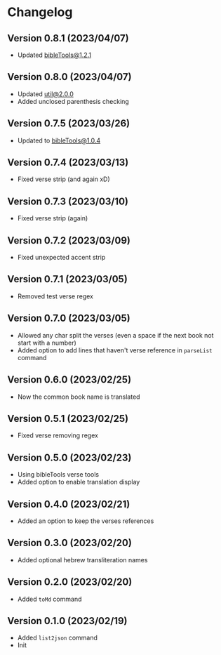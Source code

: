 # Changelog

## Version 0.8.1 (2023/04/07)

- Updated bibleTools@1.2.1

## Version 0.8.0 (2023/04/07)

- Updated util@2.0.0
- Added unclosed parenthesis checking

## Version 0.7.5 (2023/03/26)

- Updated to bibleTools@1.0.4

## Version 0.7.4 (2023/03/13)

- Fixed verse strip (and again xD)

## Version 0.7.3 (2023/03/10)

- Fixed verse strip (again)

## Version 0.7.2 (2023/03/09)

- Fixed unexpected accent strip

## Version 0.7.1 (2023/03/05)

- Removed test verse regex

## Version 0.7.0 (2023/03/05)

- Allowed any char split the verses (even a space if the next book not start with a number)
- Added option to add lines that haven't verse reference in `parseList` command

## Version 0.6.0 (2023/02/25)

- Now the common book name is translated

## Version 0.5.1 (2023/02/25)

- Fixed verse removing regex

## Version 0.5.0 (2023/02/23)

- Using bibleTools verse tools
- Added option to enable translation display

## Version 0.4.0 (2023/02/21)

- Added an option to keep the verses references

## Version 0.3.0 (2023/02/20)

- Added optional hebrew transliteration names

## Version 0.2.0 (2023/02/20)

- Added `toMd` command

## Version 0.1.0 (2023/02/19)

- Added `list2json` command
- Init
